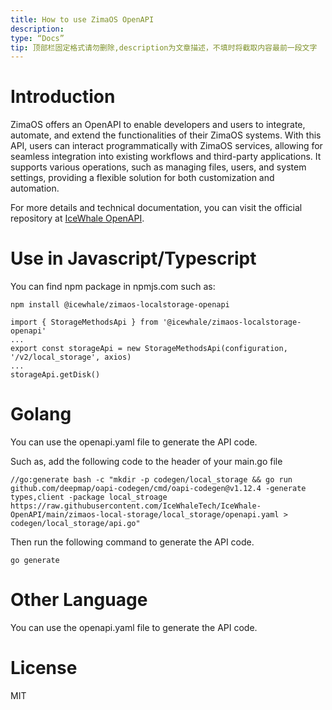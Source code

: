 ```yaml
---
title: How to use ZimaOS OpenAPI
description:
type: “Docs”
tip: 顶部栏固定格式请勿删除,description为文章描述，不填时将截取内容最前一段文字
---
```

# Introduction 
ZimaOS offers an OpenAPI to enable developers and users to integrate, automate, and extend the functionalities of their ZimaOS systems. With this API, users can interact programmatically with ZimaOS services, allowing for seamless integration into existing workflows and third-party applications. It supports various operations, such as managing files, users, and system settings, providing a flexible solution for both customization and automation.

For more details and technical documentation, you can visit the official repository at [IceWhale OpenAPI](https://github.com/IceWhaleTech/IceWhale-OpenAPI).

# Use in Javascript/Typescript
You can find npm package in npmjs.com such as:
```
npm install @icewhale/zimaos-localstorage-openapi
```

```
import { StorageMethodsApi } from '@icewhale/zimaos-localstorage-openapi'
...
export const storageApi = new StorageMethodsApi(configuration, '/v2/local_storage', axios)
...
storageApi.getDisk()
```

# Golang
You can use the openapi.yaml file to generate the API code.

Such as, add the following code to the header of your main.go file
```
//go:generate bash -c "mkdir -p codegen/local_storage && go run github.com/deepmap/oapi-codegen/cmd/oapi-codegen@v1.12.4 -generate types,client -package local_stroage https://raw.githubusercontent.com/IceWhaleTech/IceWhale-OpenAPI/main/zimaos-local-storage/local_storage/openapi.yaml > codegen/local_storage/api.go"
```
Then run the following command to generate the API code.
```
go generate
```
# Other Language
You can use the openapi.yaml file to generate the API code.

# License
MIT
